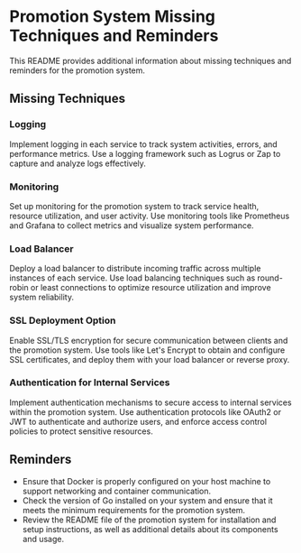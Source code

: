 # Promotion System Missing Techniques and Reminders

This README provides additional information about missing techniques and reminders for the promotion system.

## Missing Techniques

### Logging

Implement logging in each service to track system activities, errors, and performance metrics. Use a logging framework such as Logrus or Zap to capture and analyze logs effectively.

### Monitoring

Set up monitoring for the promotion system to track service health, resource utilization, and user activity. Use monitoring tools like Prometheus and Grafana to collect metrics and visualize system performance.

### Load Balancer

Deploy a load balancer to distribute incoming traffic across multiple instances of each service. Use load balancing techniques such as round-robin or least connections to optimize resource utilization and improve system reliability.

### SSL Deployment Option

Enable SSL/TLS encryption for secure communication between clients and the promotion system. Use tools like Let's Encrypt to obtain and configure SSL certificates, and deploy them with your load balancer or reverse proxy.

### Authentication for Internal Services

Implement authentication mechanisms to secure access to internal services within the promotion system. Use authentication protocols like OAuth2 or JWT to authenticate and authorize users, and enforce access control policies to protect sensitive resources.

## Reminders

- Ensure that Docker is properly configured on your host machine to support networking and container communication.
- Check the version of Go installed on your system and ensure that it meets the minimum requirements for the promotion system.
- Review the README file of the promotion system for installation and setup instructions, as well as additional details about its components and usage.
